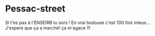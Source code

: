 # Pessac-street
Si t'es pas à l'ENSEIRB tu sors !
En vrai toulouse c'est 100 fois mieux...
J'espere que ça a marché!
ça m'agace !!!

